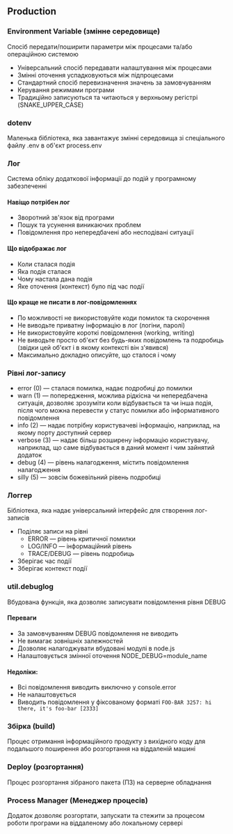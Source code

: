 ## Production

### Environment Variable (змінне середовище)

Спосіб передати/поширити параметри між процесами та/або операційною системою

-   Універсальний спосіб передавати налаштування між процесами
-   Змінні оточення успадковуються між підпроцесами
-   Стандартний спосіб перевизначення значень за замовчуванням
-   Керування режимами програми
-   Традиційно записуються та читаються у верхньому регістрі (SNAKE_UPPER_CASE)

### dotenv

Маленька бібліотека, яка завантажує змінні середовища зі спеціального файлу .env в об'єкт process.env

### Лог

Система обліку додаткової інформації до подій у програмному забезпеченні

#### Навіщо потрібен лог

-   Зворотний зв'язок від програми
-   Пошук та усунення виникаючих проблем
-   Повідомлення про непередбачені або несподівані ситуації

#### Що відображає лог

-   Коли сталася подія
-   Яка подія сталася
-   Чому настала дана подія
-   Яке оточення (контекст) було під час події

#### Що краще не писати в лог-повідомленнях

-   По можливості не використовуйте коди помилок та скорочення
-   Не виводьте приватну інформацію в лог (логіни, паролі)
-   Не використовуйте короткі повідомлення (working, writing)
-   Не виводьте просто об'єкт без будь-яких повідомлень та подробиць (звідки цей об'єкт і в якому контексті він з'явився)
-   Максимально докладно описуйте, що сталося і чому

### Рівні лог-запису

-   error (0) — сталася помилка, надає подробиці до помилки
-   warn (1) — попередження, можлива рідкісна чи непередбачена ситуація, дозволяє зрозуміти коли відбувається та чи інша подія, після чого можна перевести у статус помилки або інформативного повідомлення
-   info (2) — надає потрібну користувачеві інформацію, наприклад, на якому порту доступний сервер
-   verbose (3) — надає більш розширену інформацію користувачу, наприклад, що саме відбувається в даний момент і чим зайнятий додаток
-   debug (4) — рівень налагодження, містить повідомлення налагодження
-   silly (5) — зовсім божевільний рівень подробиці

### Логгер

Бібліотека, яка надає універсальний інтерфейс для створення лог-записів

-   Поділяє записи на рівні
    -   ERROR — рівень критичної помилки
    -   LOG/INFO — інформаційний рівень
    -   TRACE/DEBUG — рівень подробиць
-   Зберігає час події
-   Зберігає контекст події

### util.debuglog

Вбудована функція, яка дозволяє записувати повідомлення рівня DEBUG

#### Переваги

-   За замовчуванням DEBUG повідомлення не виводить
-   Не вимагає зовнішніх залежностей
-   Дозволяє налагоджувати вбудовані модулі в node.js
-   Налаштовується змінної оточення NODE_DEBUG=module_name

#### Недоліки:

-   Всі повідомлення виводить виключно у console.error
-   Не налаштовується
-   Виводить повідомлення у фіксованому форматі `FOO-BAR 3257: hi there, it's foo-bar [2333]`

### Збірка (build)

Процес отримання інформаційного продукту з вихідного коду для подальшого поширення або розгортання на віддаленій машині

### Deploy (розгортання)

Процес розгортання зібраного пакета (ПЗ) на серверне обладнання

### Process Manager (Менеджер процесів)

Додаток дозволяє розгортати, запускати та стежити за процесом роботи програми на віддаленому або локальному сервері
